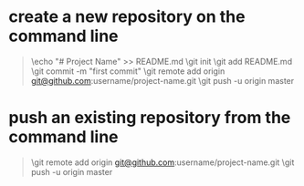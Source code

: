 # create a new repository on the command line

> \echo "# Project Name" >> README.md
> \git init
> \git add README.md
> \git commit -m "first commit"
> \git remote add origin git@github.com:username/project-name.git
> \git push -u origin master

# push an existing repository from the command line

> \git remote add origin git@github.com:username/project-name.git
> \git push -u origin master
